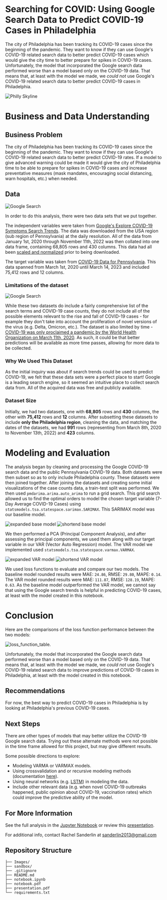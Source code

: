 # Searching for COVID: Using Google Search Data to Predict COVID-19 Cases in Philadelphia

The city of Philadelphia has been tracking its COVID-19 cases since the beginning of the pandemic. They want to know if they can use Google's COVID-19 related search data to better predict COVID-19 cases which would give the city time to better prepare for spikes in COVID-19 cases.  Unfortunately, the model that incorporated the Google search data performed worse than a model based only on the COVID-19 data. That means that, at least with the model we made, we *could not* use Google's COVID-19 related search data to better predict COVID-19 cases in Philadelphia. 

 ![Philly Skyline](Images/Philadelphia_from_the_Delaware_River.png)

# Business and Data Understanding

## Business Problem

The city of Philadelphia has been tracking its COVID-19 cases since the beginning of the pandemic. They want to know if they can use Google's COVID-19 related search data to better predict COVID-19 rates. If a model to give advanced warning could be made it would give the city of Philadelphia time to be able to prepare for spikes in COVID-19 cases and increase preventative measures (mask mandates, encouraging social distancing, warn hospitals, etc.) when needed.

## Data

 ![Google Search](Images/google_covid.png)


In order to do this analysis, there were two data sets that we put together. 

The independent variables were taken from [Google's Explore COVID-19 Symptoms Search Trends](https://pair-code.github.io/covid19_symptom_dataset/?country=IE). The data was downloaded from the USA region (sub region of Pennsylvania) at the daily resolution. All of the data from January 1st, 2020 through November 11th, 2022 was then collated into one data frame, containing 68,805 rows and 430 columns. This data had all been [scaled and normalized](https://storage.googleapis.com/gcp-public-data-symptom-search/COVID-19%20Search%20Trends%20symptoms%20dataset%20documentation%20.pdf) prior to being downloaded. 

The target variable was taken from [COVID-19 Data for Pennsylvania](https://www.health.pa.gov/topics/disease/coronavirus/pages/Cases.aspx). This data spanned from March 1st, 2020 until March 14, 2023 and included 75,412 rows and 12 columns. 

### Limitations of the dataset

 ![Google Search](Images/covid.jpg)

While these two datasets do include a fairly comprehensive list of the search terms and COVID-19 case counts, they do not include all of the possible elements relevant to the rise and fall of COVID-19 cases - for example they don't take into account the proliferation of novel versions of the virus (e.g. Delta, Omicron, etc.). The dataset is also limited by time - [COVID-19 was only proclaimed a pandemic by the World Health Organization on March 11th, 2020](https://www.yalemedicine.org/news/covid-timeline). As such, it could be that better predictions will be available as more time passes, allowing for more data to be collected. 

### Why We Used This Dataset

As the initial inquiry was about if search trends could be used to predict COVID-19, we felt that these data sets were a perfect place to start! Google is a leading search engine, so it seemed an intuitive place to collect search data from. All of the acquired data was free and publicly available. 

### Dataset Size

Initially, we had two datasets, one with **68,805** rows and **430** columns, the other with **75,412** rows and **12** columns. After subsetting these datasets to include **only the Philadelphia region**, cleaning the data, and matching the dates of the datasets, we had **991** rows (representing from March 8th, 2020 to November 13th, 2022) and **423** columns.

# Modeling and Evaluation 

The analysis began by cleaning and processing the Google COVID-19 search data and the public Pennsylvania COVID-19 data. Both datasets were then subset so as to only include Philadelphia county. These datasets were then joined together. After joining the datasets and creating some initial visualizations of the case counts data, a train-test split was performed. We then used `pmdarima.arima.auto_arima` to run a grid search. This grid search allowed us to find the optimal orders to model the chosen target variable (7-Day Average COVID-19 Cases) using `statsmodels.tsa.statespace.sarimax.SARIMAX`. This SARIMAX model was our baseline model. 

 ![expanded base model](Images/expanded_base_model.png)
 ![shortend base model](Images/shortend_base_model.png)

We then performed a PCA (Principal Component Analysis), and after assessing the principal components, we used them along with our target variable in our VAR (Vector Auto Regression) model. The VAR model we implemented used `statsmodels.tsa.statespace.varmax.VARMAX`. 

 ![expanded VAR model](Images/expanded_var_model.png)
 ![shortend VAR model](Images/shortend_var_model.png)

We used loss functions to evaluate and compare our two models. The baseline model rounded results were MAE: `24.86`, RMSE: `29.80`, MAPE: `0.14`. The VAR model rounded results were MAE: `111.87`, RMSE: `128.19`, MAPE: `0.63`. As the baseline model outperformed the VAR model, we cannot say that using the Google search trends is helpful in predicting COVID-19 cases, at least with the model created in this notebook. 

# Conclusion

Here are the comparisons of the loss function performance between the two models:
 
 ![loss_function_table.](Images/loss_function_table.png)

Unfortunately, the model that incorporated the Google search data performed worse than a model based only on the COVID-19 data. That means that, at least with the model we made, we *could not* use Google's COVID-19 related search data to improve predictions of COVID-19 cases in Philadelphia, at least with the model created in this notebook.

## Recommendations

For now, the best way to predict COVID-19 cases in Philadelphia is by looking at Philadelphia's previous COVID-19 cases.

## Next Steps

There are other types of models that may better utilize the COVID-19 Google search data. Trying out these alternate methods were not possible in the time frame allowed for this project, but may give different results. 

Some possible directions to explore: 
- Modeling VARMA or VARMAX models.
- Using crossvalidation and or recursive modeling methods (documentation [here](https://www.statsmodels.org/dev/examples/notebooks/generated/statespace_forecasting.html#Cross-validation)).
- Using neural networks (e.g. [LSTM](https://towardsdatascience.com/multivariate-time-series-forecasting-with-deep-learning-3e7b3e2d2bcf)) in modeling the data. 
- Include other relevant data (e.g. when novel COVID-19 outbreaks happened, public opinion about COVID-19, vaccination rates) which could improve the predictive ability of the model.  
     
## For More Information
See the full analysis in the [Jupyter Notebook](https://github.com/sanderlin2013/Predicting-COVID-19-in-Philly/blob/main/notebook.ipynb) or review this [presentation](https://github.com/sanderlin2013/Zillow-Timeseries-Project/blob/main/presentation.pdf).

For additional info, contact Rachel Sanderlin at [sanderlin2013@gmail.com](mailto:sanderlin2013@gmail.com)

## Repository Structure

```
├── Images/
├── sandbox/
├── .gitignore
├── README.md
├── notebook.ipynb
├── notebook.pdf
├── presentation.pdf
└── requirements.txt
```
